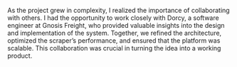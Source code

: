 As the project grew in complexity, I realized the importance of collaborating with others. I had the opportunity to work closely with Dorcy, a software engineer at Gnosis Freight, who provided valuable insights into the design and implementation of the system. Together, we refined the architecture, optimized the scraper’s performance, and ensured that the platform was scalable. This collaboration was crucial in turning the idea into a working product.
